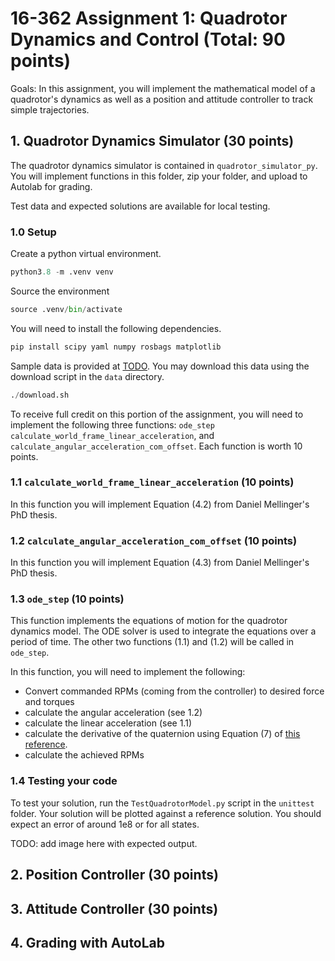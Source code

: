 # 16-362 Assignment 1: Quadrotor Dynamics and Control (Total: 90 points)

Goals: In this assignment, you will implement the mathematical model
of a quadrotor's dynamics as well as a position and attitude
controller to track simple trajectories.

## 1. Quadrotor Dynamics Simulator (30 points)
The quadrotor dynamics simulator is contained in
`quadrotor_simulator_py`. You will implement functions in this
folder, zip your folder, and upload to Autolab for grading.

Test data and expected solutions are available for local testing.

### 1.0 Setup
Create a python virtual environment.
```python
python3.8 -m .venv venv
```
Source the environment
```python
source .venv/bin/activate
```
You will need to install the following dependencies.
```python
pip install scipy yaml numpy rosbags matplotlib
```
Sample data is provided at [TODO](). You may download
this data using the download script in the `data` directory.
```python
./download.sh
```
To receive full credit on this portion of the assignment,
you will need to implement the following three functions:
`ode_step`
`calculate_world_frame_linear_acceleration`, and
`calculate_angular_acceleration_com_offset`. Each function is worth 10 points.

### 1.1 `calculate_world_frame_linear_acceleration` (10 points)
In this function you will implement Equation (4.2) from Daniel Mellinger's PhD thesis.

### 1.2 `calculate_angular_acceleration_com_offset` (10 points)
In this function you will implement Equation (4.3) from Daniel Mellinger's PhD thesis.

### 1.3 `ode_step` (10 points)
This function implements the equations of motion for the quadrotor
dynamics model. The ODE solver is used to integrate the equations over
a period of time. The other two functions (1.1) and (1.2) will be
called in `ode_step`.

In this function, you will need to implement the following:
* Convert commanded RPMs (coming from the controller) to desired force and torques
* calculate the angular acceleration (see 1.2)
* calculate the linear acceleration (see 1.1)
* calculate the derivative of the quaternion using Equation (7) of [this reference](https://ieeexplore.ieee.org/stamp/stamp.jsp?tp=&arnumber=6669617&tag=1).
* calculate the achieved RPMs

### 1.4 Testing your code
To test your solution, run the `TestQuadrotorModel.py` script in the
`unittest` folder. Your solution will be plotted against a reference
solution. You should expect an error of around 1e8 or for all states.

TODO: add image here with expected output.

## 2. Position Controller (30 points)

## 3. Attitude Controller (30 points)

## 4. Grading with AutoLab
